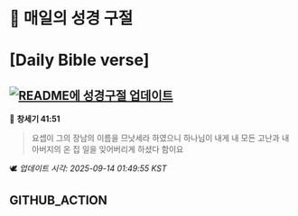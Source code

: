 # 🙏 매일의 성경 구절
# [Daily Bible verse]
## [![README에 성경구절 업데이트](https://github.com/DONGSUKA/first_test/actions/workflows/update-readme-bible.yml/badge.svg)](https://github.com/DONGSUKA/first_test/actions/workflows/update-readme-bible.yml)
<!-- START_BIBLE_VERSE -->
📖 **창세기 41:51**
> 요셉이 그의 장남의 이름을 므낫세라 하였으니 하나님이 내게 내 모든 고난과 내 아버지의 온 집 일을 잊어버리게 하셨다 함이요

🕊️ _업데이트 시각: 2025-09-14 01:49:55 KST_
  <!-- END_BIBLE_VERSE -->
## GITHUB_ACTION
